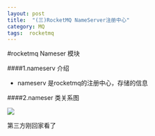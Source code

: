 ```yaml
---
layout: post
title:  "(三)RocketMQ NameServer注册中心"
category: MQ
tags:  rocketmq 
---
```



#rocketmq Nameser 模块

####1.nameserv 介绍
+ nameserv 是rocketmq的注册中心，存储的信息

####2.nameser  类关系图

![](https://ywendy.github.io/img/rocketmq/NameServer类关系图001.png)

第三方刚回家看了





























